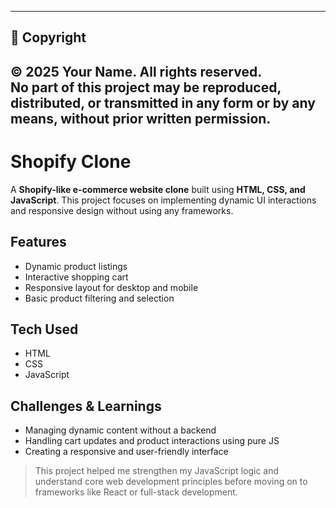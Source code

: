 ---

## 📜 Copyright

© 2025 Your Name. All rights reserved.  
No part of this project may be reproduced, distributed, or transmitted in any form or by any means, without prior written permission.
--

# Shopify Clone

A **Shopify-like e-commerce website clone** built using **HTML, CSS, and JavaScript**. This project focuses on implementing dynamic UI interactions and responsive design without using any frameworks.

## Features
- Dynamic product listings
- Interactive shopping cart
- Responsive layout for desktop and mobile
- Basic product filtering and selection

## Tech Used
- HTML
- CSS
- JavaScript

## Challenges & Learnings
- Managing dynamic content without a backend
- Handling cart updates and product interactions using pure JS
- Creating a responsive and user-friendly interface

> This project helped me strengthen my JavaScript logic and understand core web development principles before moving on to frameworks like React or full-stack development.




